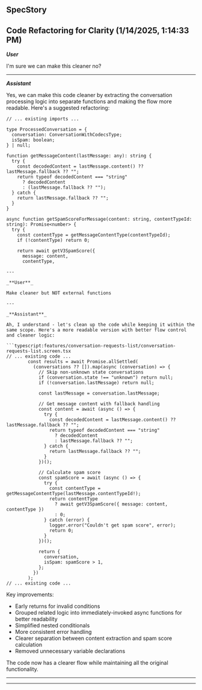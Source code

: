 ## SpecStory

## Code Refactoring for Clarity (1/14/2025, 1:14:33 PM)

_**User**_

I'm sure we can make this cleaner no?

---

_**Assistant**_

Yes, we can make this code cleaner by extracting the conversation processing logic into separate functions and making the flow more readable. Here's a suggested refactoring:

```typescript:features/conversation-requests-list/conversation-requests-list.screen.tsx
// ... existing imports ...

type ProcessedConversation = {
  conversation: ConversationWithCodecsType;
  isSpam: boolean;
} | null;

function getMessageContent(lastMessage: any): string {
  try {
    const decodedContent = lastMessage.content() ?? lastMessage.fallback ?? "";
    return typeof decodedContent === "string" 
      ? decodedContent 
      : (lastMessage.fallback ?? "");
  } catch {
    return lastMessage.fallback ?? "";
  }
}

async function getSpamScoreForMessage(content: string, contentTypeId: string): Promise<number> {
  try {
    const contentType = getMessageContentType(contentTypeId);
    if (!contentType) return 0;

    return await getV3SpamScore({
      message: content,
      contentType,

---

_**User**_

Make cleaner but NOT external functions

---

_**Assistant**_

Ah, I understand - let's clean up the code while keeping it within the same scope. Here's a more readable version with better flow control and cleaner logic:

```typescript:features/conversation-requests-list/conversation-requests-list.screen.tsx
// ... existing code ...
        const results = await Promise.allSettled(
          (conversations ?? []).map(async (conversation) => {
            // Skip non-unknown state conversations
            if (conversation.state !== "unknown") return null;
            if (!conversation.lastMessage) return null;

            const lastMessage = conversation.lastMessage;
            
            // Get message content with fallback handling
            const content = await (async () => {
              try {
                const decodedContent = lastMessage.content() ?? lastMessage.fallback ?? "";
                return typeof decodedContent === "string" 
                  ? decodedContent 
                  : lastMessage.fallback ?? "";
              } catch {
                return lastMessage.fallback ?? "";
              }
            })();

            // Calculate spam score
            const spamScore = await (async () => {
              try {
                const contentType = getMessageContentType(lastMessage.contentTypeId!);
                return contentType 
                  ? await getV3SpamScore({ message: content, contentType })
                  : 0;
              } catch (error) {
                logger.error("Couldn't get spam score", error);
                return 0;
              }
            })();

            return {
              conversation,
              isSpam: spamScore > 1,
            };
          })
        );
// ... existing code ...
```

Key improvements:
- Early returns for invalid conditions
- Grouped related logic into immediately-invoked async functions for better readability
- Simplified nested conditionals
- More consistent error handling
- Clearer separation between content extraction and spam score calculation
- Removed unnecessary variable declarations

The code now has a clearer flow while maintaining all the original functionality.

---



---

